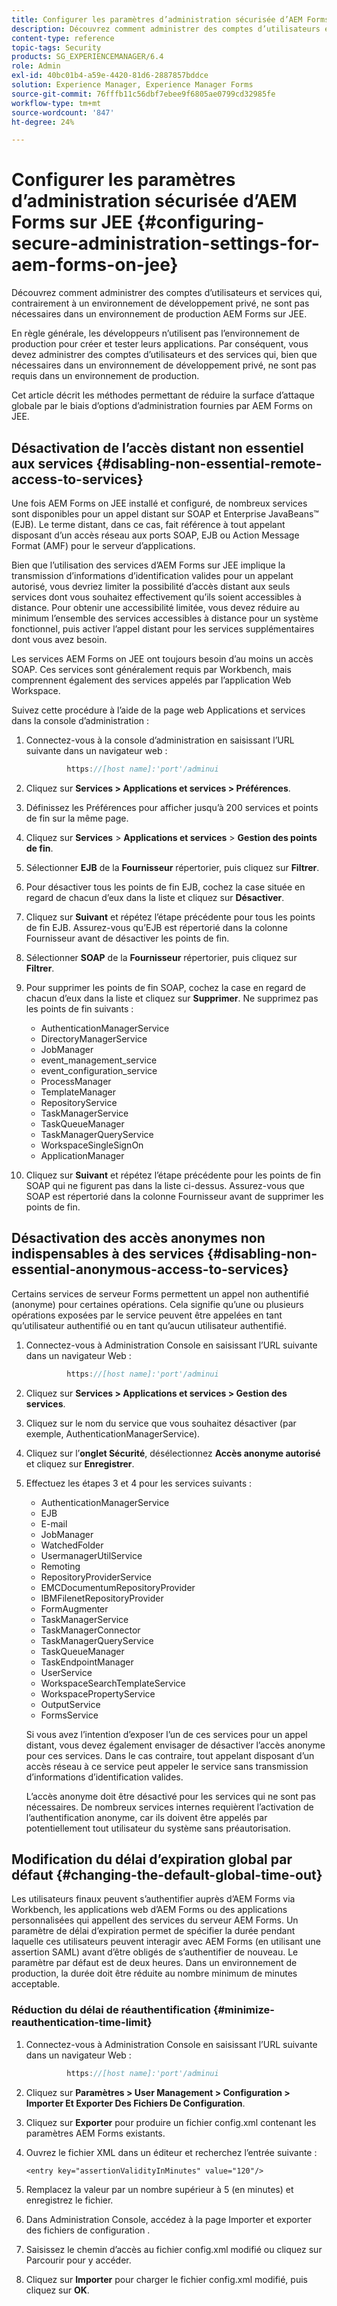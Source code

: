 ```yaml
---
title: Configurer les paramètres d’administration sécurisée d’AEM Forms sur JEE
description: Découvrez comment administrer des comptes d’utilisateurs et services qui, contrairement à un environnement de développement privé, ne sont pas nécessaires dans un environnement de production AEM Forms sur JEE.
content-type: reference
topic-tags: Security
products: SG_EXPERIENCEMANAGER/6.4
role: Admin
exl-id: 40bc01b4-a59e-4420-81d6-2887857bddce
solution: Experience Manager, Experience Manager Forms
source-git-commit: 76fffb11c56dbf7ebee9f6805ae0799cd32985fe
workflow-type: tm+mt
source-wordcount: '847'
ht-degree: 24%

---
```


# Configurer les paramètres d’administration sécurisée d’AEM Forms sur JEE {#configuring-secure-administration-settings-for-aem-forms-on-jee}

Découvrez comment administrer des comptes d’utilisateurs et services qui, contrairement à un environnement de développement privé, ne sont pas nécessaires dans un environnement de production AEM Forms sur JEE.

En règle générale, les développeurs n’utilisent pas l’environnement de production pour créer et tester leurs applications. Par conséquent, vous devez administrer des comptes d’utilisateurs et des services qui, bien que nécessaires dans un environnement de développement privé, ne sont pas requis dans un environnement de production.

Cet article décrit les méthodes permettant de réduire la surface d’attaque globale par le biais d’options d’administration fournies par AEM Forms on JEE.

## Désactivation de l’accès distant non essentiel aux services {#disabling-non-essential-remote-access-to-services}

Une fois AEM Forms on JEE installé et configuré, de nombreux services sont disponibles pour un appel distant sur SOAP et Enterprise JavaBeans™ (EJB). Le terme distant, dans ce cas, fait référence à tout appelant disposant d’un accès réseau aux ports SOAP, EJB ou Action Message Format (AMF) pour le serveur d’applications.

Bien que l’utilisation des services d’AEM Forms sur JEE implique la transmission d’informations d’identification valides pour un appelant autorisé, vous devriez limiter la possibilité d’accès distant aux seuls services dont vous souhaitez effectivement qu’ils soient accessibles à distance. Pour obtenir une accessibilité limitée, vous devez réduire au minimum l’ensemble des services accessibles à distance pour un système fonctionnel, puis activer l’appel distant pour les services supplémentaires dont vous avez besoin.

Les services AEM Forms on JEE ont toujours besoin d’au moins un accès SOAP. Ces services sont généralement requis par Workbench, mais comprennent également des services appelés par l’application Web Workspace.

Suivez cette procédure à l’aide de la page web Applications et services dans la console d’administration :

1. Connectez-vous à la console d’administration en saisissant l’URL suivante dans un navigateur web :

   ```java
            https://[host name]:'port'/adminui
   ```

1. Cliquez sur **Services > Applications et services > Préférences**.
1. Définissez les Préférences pour afficher jusqu’à 200 services et points de fin sur la même page.
1. Cliquez sur **Services** > **Applications et services** > **Gestion des points de fin**.
1. Sélectionner **EJB** de la **Fournisseur** répertorier, puis cliquez sur **Filtrer**.
1. Pour désactiver tous les points de fin EJB, cochez la case située en regard de chacun d’eux dans la liste et cliquez sur **Désactiver**.
1. Cliquez sur **Suivant** et répétez l’étape précédente pour tous les points de fin EJB. Assurez-vous qu’EJB est répertorié dans la colonne Fournisseur avant de désactiver les points de fin.
1. Sélectionner **SOAP** de la **Fournisseur** répertorier, puis cliquez sur **Filtrer**.
1. Pour supprimer les points de fin SOAP, cochez la case en regard de chacun d’eux dans la liste et cliquez sur **Supprimer**. Ne supprimez pas les points de fin suivants :

   * AuthenticationManagerService
   * DirectoryManagerService
   * JobManager
   * event_management_service
   * event_configuration_service
   * ProcessManager
   * TemplateManager
   * RepositoryService
   * TaskManagerService
   * TaskQueueManager
   * TaskManagerQueryService
   * WorkspaceSingleSignOn
   * ApplicationManager

1. Cliquez sur **Suivant** et répétez l’étape précédente pour les points de fin SOAP qui ne figurent pas dans la liste ci-dessus. Assurez-vous que SOAP est répertorié dans la colonne Fournisseur avant de supprimer les points de fin.

## Désactivation des accès anonymes non indispensables à des services {#disabling-non-essential-anonymous-access-to-services}

Certains services de serveur Forms permettent un appel non authentifié (anonyme) pour certaines opérations. Cela signifie qu’une ou plusieurs opérations exposées par le service peuvent être appelées en tant qu’utilisateur authentifié ou en tant qu’aucun utilisateur authentifié.

1. Connectez-vous à Administration Console en saisissant l’URL suivante dans un navigateur Web :

   ```java
            https://[host name]:'port'/adminui
   ```

1. Cliquez sur **Services > Applications et services > Gestion des services**.
1. Cliquez sur le nom du service que vous souhaitez désactiver (par exemple, AuthenticationManagerService).
1. Cliquez sur l’**onglet Sécurité**, désélectionnez **Accès anonyme autorisé** et cliquez sur **Enregistrer**.
1. Effectuez les étapes 3 et 4 pour les services suivants :

   * AuthenticationManagerService
   * EJB
   * E-mail
   * JobManager
   * WatchedFolder
   * UsermanagerUtilService
   * Remoting
   * RepositoryProviderService
   * EMCDocumentumRepositoryProvider
   * IBMFilenetRepositoryProvider
   * FormAugmenter
   * TaskManagerService
   * TaskManagerConnector
   * TaskManagerQueryService
   * TaskQueueManager
   * TaskEndpointManager
   * UserService
   * WorkspaceSearchTemplateService
   * WorkspacePropertyService
   * OutputService
   * FormsService

   Si vous avez l’intention d’exposer l’un de ces services pour un appel distant, vous devez également envisager de désactiver l’accès anonyme pour ces services. Dans le cas contraire, tout appelant disposant d’un accès réseau à ce service peut appeler le service sans transmission d’informations d’identification valides.

   L’accès anonyme doit être désactivé pour les services qui ne sont pas nécessaires. De nombreux services internes requièrent l’activation de l’authentification anonyme, car ils doivent être appelés par potentiellement tout utilisateur du système sans préautorisation.

## Modification du délai d’expiration global par défaut {#changing-the-default-global-time-out}

Les utilisateurs finaux peuvent s’authentifier auprès d’AEM Forms via Workbench, les applications web d’AEM Forms ou des applications personnalisées qui appellent des services du serveur AEM Forms. Un paramètre de délai d’expiration permet de spécifier la durée pendant laquelle ces utilisateurs peuvent interagir avec AEM Forms (en utilisant une assertion SAML) avant d’être obligés de s’authentifier de nouveau. Le paramètre par défaut est de deux heures. Dans un environnement de production, la durée doit être réduite au nombre minimum de minutes acceptable.

### Réduction du délai de réauthentification {#minimize-reauthentication-time-limit}

1. Connectez-vous à Administration Console en saisissant l’URL suivante dans un navigateur Web :

   ```java
            https://[host name]:'port'/adminui
   ```

1. Cliquez sur **Paramètres > User Management > Configuration > Importer Et Exporter Des Fichiers De Configuration**.
1. Cliquez sur **Exporter** pour produire un fichier config.xml contenant les paramètres AEM Forms existants.
1. Ouvrez le fichier XML dans un éditeur et recherchez l’entrée suivante :

   `<entry key="assertionValidityInMinutes" value="120"/>`

1. Remplacez la valeur par un nombre supérieur à 5 (en minutes) et enregistrez le fichier.
1. Dans Administration Console, accédez à la page Importer et exporter des fichiers de configuration .
1. Saisissez le chemin d’accès au fichier config.xml modifié ou cliquez sur Parcourir pour y accéder.
1. Cliquez sur **Importer** pour charger le fichier config.xml modifié, puis cliquez sur **OK**.
